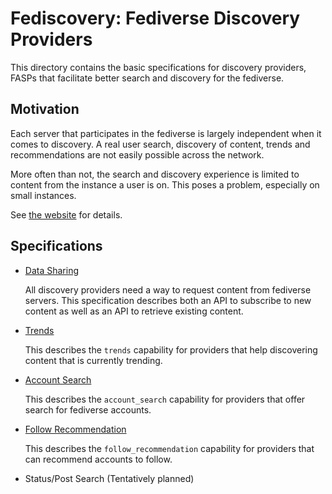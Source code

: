 # Fediscovery: Fediverse Discovery Providers

This directory contains the basic specifications for discovery providers, FASPs
that facilitate better search and discovery for the fediverse.

## Motivation

Each server that participates in the fediverse is largely independent when it
comes to discovery. A real user search, discovery of content, trends and
recommendations are not easily possible across the network.

More often than not, the search and discovery experience is limited to content
from the instance a user is on. This poses a problem, especially on small
instances.

See [the website](https://www.fediscovery.org) for details.

## Specifications

- [Data Sharing](data_sharing/v0.1/)

  All discovery providers need a way to request content from fediverse servers.
  This specification describes both an API to subscribe to new content as well
  as an API to retrieve existing content.

- [Trends](trends/v0.1/)

  This describes the `trends` capability for providers that help discovering
  content that is currently trending.

- [Account Search](account_search/v0.1/)

  This describes the `account_search` capability for providers that offer search
  for fediverse accounts.

- [Follow Recommendation](follow_recommendation/v0.1/)

  This describes the `follow_recommendation` capability for providers that can
  recommend accounts to follow.

- Status/Post Search (Tentatively planned)
